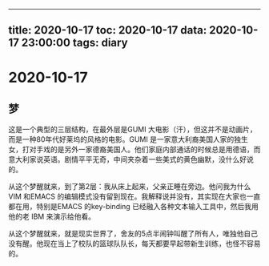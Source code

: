 
---
title: 2020-10-17
toc: 2020-10-17
data: 2020-10-17 23:00:00
tags: diary
---


# 2020-10-17

## 梦

这是一个典型的三层结构，在最外层是GUMI 大电影（汗），但这并不是动画片，而是一种80年代好莱坞的风格的电影。GUMI 是一家意大利裔美国人家的独生女，打对手戏的是另外一家德裔美国人。他们家庭内部通话的时候总是用德语，而意大利家说英语。剧情平平无奇，中间夹杂着一些美式的黄色幽默，没什么好说的。

从这个梦醒就来，到了第2层：我从床上起来，父亲正睡在旁边。他问我为什么VIM 和EMACS 的编辑模式没有留到现在。我解释说并没有，其实现在大家也一直都在用，特别是EMACS 的key-binding 已经融入各种文本输入工具中，然后我用他的老 IBM 来演示给他看。

从这个梦醒就来，就是现实世界了，舍友的5点半闹钟叫醒了所有人，唯独他自己没有醒。他现在当上了校队的篮球队队长，每天都要早起带新生训练，也怪不容易的。

